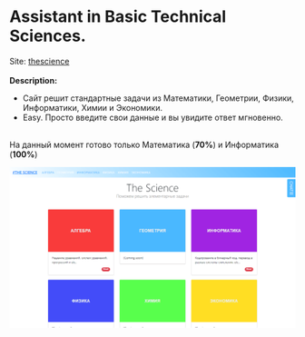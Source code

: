 Assistant in Basic Technical Sciences.
======================================

Site: <a href="https://thesci.000webhostapp.com" target="_blank">thescience</a>
<br>
<br>
<b>Description:</b>
- Сайт решит стандартные задачи из Математики, Геометрии, Физики, Информатики, Химии и Экономики.
- Easy. Просто введите свои данные и вы увидите ответ мгновенно.
<br>
На данный момент готово только Математика (<b>70%</b>) и Информатика (<b>100%</b>)
<br>

![Alt text](img/screen.png?raw=true "Screen")
